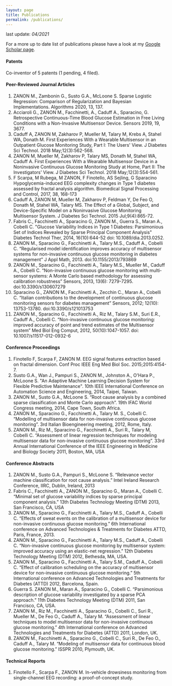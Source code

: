 ```yaml
---
layout: page
title: Publications
permalink: /publications/
---
```


last update: _04/2021_

For a more up to date list of publications please have a look at my [Google Scholar page](https://scholar.google.com/citations?user=kCk8IzcAAAAJ&hl=en&oi=ao).

#### Patents
Co-inventor of 5 patents (1 pending, 4 filed).

####  Peer-Reviewed Journal Articles
1. ZANON M., Zambonin G., Susto G.A., McLoone S. Sparse Logistic Regression: Comparison of Regularization and Bayesian Implementations. Algorithms 2020, 13, 137.
2. Acciaroli G., ZANON M., Facchinetti, A., Caduff A., Sparacino, G. Retrospective Continuous-Time Blood Glucose Estimation in Free Living Conditions with a Non-Invasive Multisensor Device. Sensors 2019, 19, 3677.
3. Caduff A, ZANON M, Zakharov P, Mueller M, Talary M, Krebs A, Stahel WA, Donath M. First Experiences With a Wearable Multisensor in an Outpatient Glucose Monitoring Study, Part I: The Users' View. J Diabetes Sci Technol. 2018 May;12(3):562-568.
4. ZANON M, Mueller M, Zakharov P, Talary MS, Donath M, Stahel WA, Caduff A. First Experiences With a Wearable Multisensor Device in a Noninvasive Continuous Glucose Monitoring Study at Home, Part II: The Investigators' View. J Diabetes Sci Technol. 2018 May;12(3):554-561.
5. F Scarpa, M Rubega, M ZANON, F Finotello, AS Sejling, G Sparacino Hypoglycemia-induced EEG complexity changes in Type 1 diabetes assessed by fractal analysis algorithm. Biomedical Signal Processing and Control, 2017, 38, 168-173
6. Caduff A, ZANON M, Mueller M, Zakharov P, Feldman Y, De Feo O, Donath M, Stahel WA, Talary MS. The Effect of a Global, Subject, and Device-Specific Model on a Noninvasive Glucose Monitoring Multisensor System. J Diabetes Sci Technol. 2015 Jul;9(4):865-72.
7. Fabris C., Facchinetti A., Sparacino G, ZANON M., Guerra S., Maran A., Cobelli C. "Glucose Variability Indices in Type 1 Diabetes: Parsimonious Set of Indices Revealed by Sparse Principal Component Analysis" Diabetes Technol Ther, 2014, 16(10):644-52 doi: 10.1089/dia.2013.0252.
8. ZANON M., Sparacino G., Facchinetti A., Talary M.S., Caduff A., Cobelli C. “Regularised model identification improves accuracy of multisensor systems for non-invasive continuous glucose monitoring in diabetes management” J Appl Math, 2013. doi:10.1155/2013/793869
9. ZANON M., Sparacino G., Facchinetti A., Talary M.S., Mueller M., Caduff A., Cobelli C. “Non-invasive continuous glucose monitoring with multi-sensor systems: A Monte Carlo based methodology for assessing calibration robustness” Sensors, 2013, 13(6): 7279-7295. doi:10.3390/s130607279
10.	Sparacino G., ZANON M., Facchinetti A., Zecchin C., Maran A., Cobelli C. “Italian contributions to the development of continuous glucose monitoring sensors for diabetes management” Sensors, 2012; 12(10): 13753-13780. doi:10.3390/s121013753
11.	ZANON M., Sparacino G., Facchinetti A., Riz M., Talary S.M., Suri E.R., Caduff A., Cobelli C. “Non-invasive continuous glucose monitoring: improved accuracy of point and trend estimates of the Multisensor system” Med Biol Eng Comput, 2012, 50(10):1047-1057. doi: 10.1007/s11517-012-0932-6

#### Conference Proceedings
1. Finotello F, Scarpa F, ZANON M. EEG signal features extraction based on fractal dimension. Conf Proc IEEE Eng Med Biol Soc. 2015;2015:4154-7.
2. Susto G.A., Wan J., Pampuri S., ZANON M., Johnston A., O'Hara P., McLoone S. "An Adaptive Machine Learning Decision System for Flexible Predictive Maintenance". 10th IEEE International Conference on Automation Science and Engineering, 2014, Taipei, Taiwan.
3. ZANON M., Susto G.A., McLoone S. “Root cause analysis by a combined sparse classification and Monte Carlo approach”. 19th IFAC World Congress meeting, 2014, Cape Town, South Africa.
4. ZANON M., Sparacino G., Facchinetti A., Talary M. S., Cobelli C. “Modelling of multisensor data for non-invasive continuous glucose monitoring”. 3rd Italian Bioengineering meeting, 2012, Rome, Italy.
5. ZANON M., Riz M., Sparacino G., Facchinetti A., Suri R., Talary M, Cobelli C. “Assessment of linear regression techniques for modeling multisensor data for non-invasive continuous glucose monitoring”. 33rd Annual International Conference of the IEEE Engineering in Medicine and Biology Society 2011, Boston, MA, USA

#### Conference Abstracts
1. ZANON M., Susto G.A., Pampuri S., McLoone S. “Relevance vector machine classification for root cause analysis.” Intel Ireland Research Conference, IIRC, Dublin, Ireland, 2013
2. Fabris C., Facchinetti A., ZANON M., Sparacino G., Maran A., Cobelli C. “Minimal set of glucose variability indices by sparse principal component analysis.” 13th Diabetes Technology Meeting (DTM) 2013, San Francisco, CA, USA
3. ZANON M., Sparacino G., Facchinetti A., Talary M.S., Caduff A., Cobelli C. “Effects of sweat events on the calibration of a multisensor device for non-invasive continuous glucose monitoring.” 6th International conference on Advanced Technologies & Treatments for Diabetes ATTD, Paris, France, 2013.
4. ZANON M., Sparacino G., Facchinetti A., Talary M.S., Caduff A., Cobelli C. “Non-invasive continuous glucose monitoring by multisensor system: improved accuracy using an elastic-net regression.” 12th Diabetes Technology Meeting (DTM) 2012, Bethesda, MA, USA.
5. ZANON M., Sparacino G., Facchinetti A., Talary S.M., Caduff A., Cobelli C. “Effect of calibration scheduling on the accuracy of multisensor device for non-invasive continuous glucose monitoring.” 5th International conference on Advanced Technologies and Treatments for Diabetes (ATTD) 2012, Barcelona, Spain.
6. Guerra S. ZANON M., Maran A., Sparacino G., Cobelli C. “Parsimonious description of glucose variability investigated by a sparse PCA approach.” 11th Diabetes Technology Meeting (DTM) 2011, San Francisco, CA, USA.
7. ZANON M., Riz M., Facchinetti A., Sparacino G., Cobelli C., Suri R., Mueller M., De Feo O., Caduff A., Talary M. “Assessment of linear techniques to model multisensor data for non-invasive continuous glucose monitoring.” 4th International conference on Advanced Technologies and Treatments for Diabetes (ATTD) 2011, London, UK.
8. ZANON M., Facchinetti A., Sparacino G., Cobelli C., Suri R., De Feo O., Caduff A., Talary M. “Modeling of multisensor data for continuous blood glucose monitoring.” ISSPR 2010, Plymouth, UK.

#### Technical Reports
1. Finotello F., Scarpa F., ZANON M. In-vehicle drowsiness monitoring from single-channel EEG recording: a proof-of-concept study.
